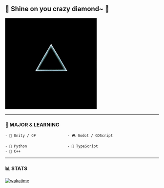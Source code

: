 ## 🌟 Shine on you crazy diamond~ 👋

<img src="assets/moon.gif" alt="Dark Side of the Moon" width="300"/>

---

### 🎯 MAJOR & LEARNING

<p align="left">
  <code style="display: inline-block; width: 200px;">- 🧠 Unity / C#</code>
  <code style="display: inline-block; width: 200px;">- 🎮 Godot / GDScript</code>
</p>

<p align="left">
  <code style="display: inline-block; width: 200px;">- 🐍 Python</code>
  <code style="display: inline-block; width: 200px;">- 📜 TypeScript</code>
  <code style="display: inline-block; width: 200px;">- 🧩 C++</code>
</p>

---

### 📊 STATS  
[![wakatime](https://wakatime.com/badge/user/b1e84d73-c8de-4965-89c1-601e6b64650e.svg)](https://wakatime.com/@b1e84d73-c8de-4965-89c1-601e6b64650e)
